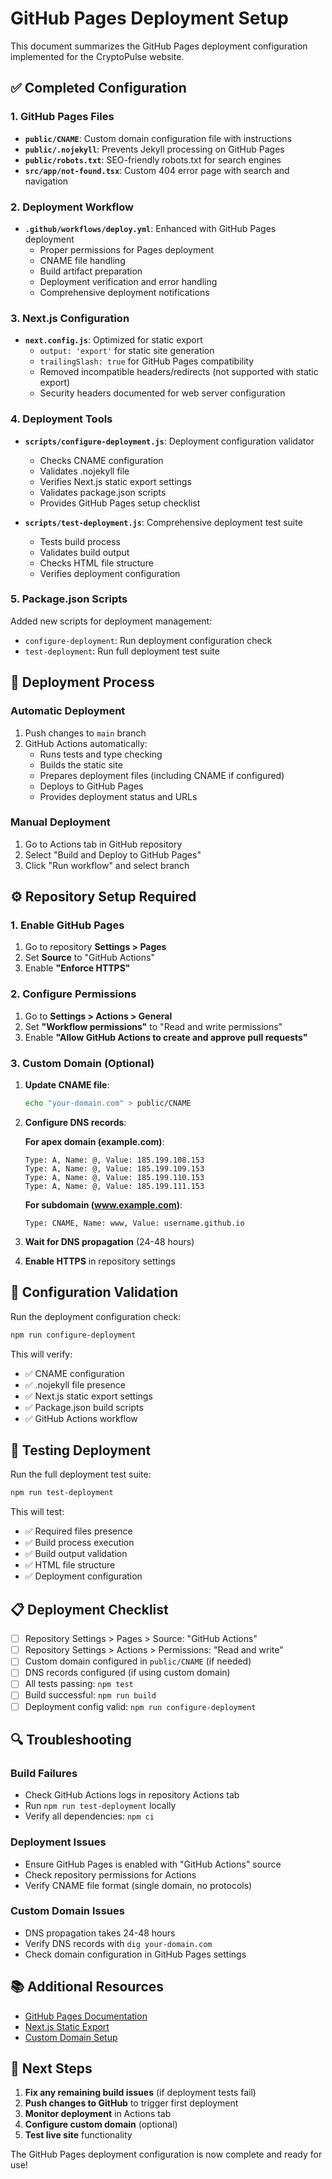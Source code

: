 # GitHub Pages Deployment Setup

This document summarizes the GitHub Pages deployment configuration implemented for the CryptoPulse website.

## ✅ Completed Configuration

### 1. GitHub Pages Files

- **`public/CNAME`**: Custom domain configuration file with instructions
- **`public/.nojekyll`**: Prevents Jekyll processing on GitHub Pages
- **`public/robots.txt`**: SEO-friendly robots.txt for search engines
- **`src/app/not-found.tsx`**: Custom 404 error page with search and navigation

### 2. Deployment Workflow

- **`.github/workflows/deploy.yml`**: Enhanced with GitHub Pages deployment
  - Proper permissions for Pages deployment
  - CNAME file handling
  - Build artifact preparation
  - Deployment verification and error handling
  - Comprehensive deployment notifications

### 3. Next.js Configuration

- **`next.config.js`**: Optimized for static export
  - `output: 'export'` for static site generation
  - `trailingSlash: true` for GitHub Pages compatibility
  - Removed incompatible headers/redirects (not supported with static export)
  - Security headers documented for web server configuration

### 4. Deployment Tools

- **`scripts/configure-deployment.js`**: Deployment configuration validator
  - Checks CNAME configuration
  - Validates .nojekyll file
  - Verifies Next.js static export settings
  - Validates package.json scripts
  - Provides GitHub Pages setup checklist

- **`scripts/test-deployment.js`**: Comprehensive deployment test suite
  - Tests build process
  - Validates build output
  - Checks HTML file structure
  - Verifies deployment configuration

### 5. Package.json Scripts

Added new scripts for deployment management:
- `configure-deployment`: Run deployment configuration check
- `test-deployment`: Run full deployment test suite

## 🚀 Deployment Process

### Automatic Deployment

1. Push changes to `main` branch
2. GitHub Actions automatically:
   - Runs tests and type checking
   - Builds the static site
   - Prepares deployment files (including CNAME if configured)
   - Deploys to GitHub Pages
   - Provides deployment status and URLs

### Manual Deployment

1. Go to Actions tab in GitHub repository
2. Select "Build and Deploy to GitHub Pages"
3. Click "Run workflow" and select branch

## ⚙️ Repository Setup Required

### 1. Enable GitHub Pages

1. Go to repository **Settings > Pages**
2. Set **Source** to "GitHub Actions"
3. Enable **"Enforce HTTPS"**

### 2. Configure Permissions

1. Go to **Settings > Actions > General**
2. Set **"Workflow permissions"** to "Read and write permissions"
3. Enable **"Allow GitHub Actions to create and approve pull requests"**

### 3. Custom Domain (Optional)

1. **Update CNAME file**:
   ```bash
   echo "your-domain.com" > public/CNAME
   ```

2. **Configure DNS records**:
   
   **For apex domain (example.com)**:
   ```
   Type: A, Name: @, Value: 185.199.108.153
   Type: A, Name: @, Value: 185.199.109.153
   Type: A, Name: @, Value: 185.199.110.153
   Type: A, Name: @, Value: 185.199.111.153
   ```
   
   **For subdomain (www.example.com)**:
   ```
   Type: CNAME, Name: www, Value: username.github.io
   ```

3. **Wait for DNS propagation** (24-48 hours)
4. **Enable HTTPS** in repository settings

## 🔧 Configuration Validation

Run the deployment configuration check:

```bash
npm run configure-deployment
```

This will verify:
- ✅ CNAME configuration
- ✅ .nojekyll file presence
- ✅ Next.js static export settings
- ✅ Package.json build scripts
- ✅ GitHub Actions workflow

## 🧪 Testing Deployment

Run the full deployment test suite:

```bash
npm run test-deployment
```

This will test:
- ✅ Required files presence
- ✅ Build process execution
- ✅ Build output validation
- ✅ HTML file structure
- ✅ Deployment configuration

## 📋 Deployment Checklist

- [ ] Repository Settings > Pages > Source: "GitHub Actions"
- [ ] Repository Settings > Actions > Permissions: "Read and write"
- [ ] Custom domain configured in `public/CNAME` (if needed)
- [ ] DNS records configured (if using custom domain)
- [ ] All tests passing: `npm test`
- [ ] Build successful: `npm run build`
- [ ] Deployment config valid: `npm run configure-deployment`

## 🔍 Troubleshooting

### Build Failures
- Check GitHub Actions logs in repository Actions tab
- Run `npm run test-deployment` locally
- Verify all dependencies: `npm ci`

### Deployment Issues
- Ensure GitHub Pages is enabled with "GitHub Actions" source
- Check repository permissions for Actions
- Verify CNAME file format (single domain, no protocols)

### Custom Domain Issues
- DNS propagation takes 24-48 hours
- Verify DNS records with `dig your-domain.com`
- Check domain configuration in GitHub Pages settings

## 📚 Additional Resources

- [GitHub Pages Documentation](https://docs.github.com/en/pages)
- [Next.js Static Export](https://nextjs.org/docs/app/building-your-application/deploying/static-exports)
- [Custom Domain Setup](https://docs.github.com/en/pages/configuring-a-custom-domain-for-your-github-pages-site)

## 🎯 Next Steps

1. **Fix any remaining build issues** (if deployment tests fail)
2. **Push changes to GitHub** to trigger first deployment
3. **Monitor deployment** in Actions tab
4. **Configure custom domain** (optional)
5. **Test live site** functionality

The GitHub Pages deployment configuration is now complete and ready for use!